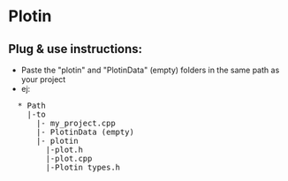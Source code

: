 # Plotin
## Plug & use instructions:
* Paste the "plotin" and "PlotinData" (empty) folders in the same path as your project
* ej:
<pre>
  * Path
    |-to
      |- my_project.cpp
      |- PlotinData (empty)
      |- plotin
        |-plot.h
        |-plot.cpp
        |-Plotin_types.h
</pre>
